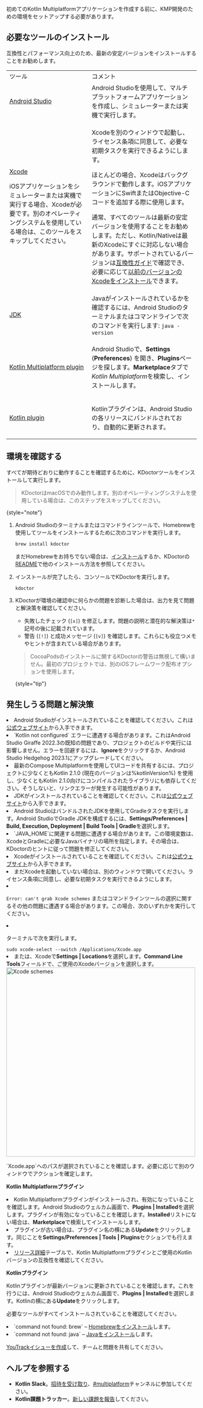 [//]: # (title: 環境をセットアップする)

初めてのKotlin Multiplatformアプリケーションを作成する前に、KMP開発のための環境をセットアップする必要があります。

## 必要なツールのインストール

互換性とパフォーマンス向上のため、最新の安定バージョンをインストールすることをお勧めします。

<table>
   <tr>
      <td>ツール</td>
      <td>コメント</td>
   </tr>
    <tr>
        <td><a href="https://developer.android.com/studio">Android Studio</a></td>
        <td>Android Studioを使用して、マルチプラットフォームアプリケーションを作成し、シミュレーターまたは実機で実行します。</td>
    </tr>
    <tr>
        <td>
          <p><a href="https://apps.apple.com/us/app/xcode/id497799835">Xcode</a></p>
          <p>iOSアプリケーションをシミュレーターまたは実機で実行する場合、Xcodeが必要です。別のオペレーティングシステムを使用している場合は、このツールをスキップしてください。</p>
        </td>
        <td>
          <p>Xcodeを別のウィンドウで起動し、ライセンス条項に同意して、必要な初期タスクを実行できるようにします。</p>
          <p>ほとんどの場合、Xcodeはバックグラウンドで動作します。iOSアプリケーションにSwiftまたはObjective-Cコードを追加する際に使用します。</p>
            <note>
              <p>
                通常、すべてのツールは最新の安定バージョンを使用することをお勧めします。ただし、Kotlin/Nativeは最新のXcodeにすぐに対応しない場合があります。サポートされているバージョンは<a href="multiplatform-compatibility-guide.md#version-compatibility">互換性ガイド</a>で確認でき、必要に応じて<a href="https://developer.apple.com/download/all/?q=Xcode">以前のバージョンのXcodeをインストール</a>できます。
              </p>
            </note>   
      </td>
   </tr>
   <tr>
        <td><a href="https://www.oracle.com/java/technologies/javase-downloads.html">JDK</a></td>
        <td>Javaがインストールされているかを確認するには、Android Studioのターミナルまたはコマンドラインで次のコマンドを実行します: <code style="block"
            lang="bash">java -version</code></td>
   </tr>
   <tr>
        <td><a href="multiplatform-plugin-releases.md">Kotlin Multiplatform plugin</a></td>
        <td><p>Android Studioで、<strong>Settings</strong> (<strong>Preferences</strong>) を開き、<strong>Plugins</strong>ページを探します。<strong>Marketplace</strong>タブで<i>Kotlin Multiplatform</i>を検索し、インストールします。</p>
</td>
   </tr>
   <tr>
        <td><a href="https://kotlinlang.org/docs/releases.html#update-to-a-new-release">Kotlin plugin</a></td>
        <td>
            <p>Kotlinプラグインは、Android Studioの各リリースにバンドルされており、自動的に更新されます。</p>
        </td>
   </tr>
</table>

## 環境を確認する

すべてが期待どおりに動作することを確認するために、KDoctorツールをインストールして実行します。

> KDoctorはmacOSでのみ動作します。別のオペレーティングシステムを使用している場合は、このステップをスキップしてください。
>
{style="note"}

1. Android Studioのターミナルまたはコマンドラインツールで、Homebrewを使用してツールをインストールするために次のコマンドを実行します。

    ```bash
    brew install kdoctor
    ```

   まだHomebrewをお持ちでない場合は、[インストール](https://brew.sh/)するか、KDoctorの[README](https://github.com/Kotlin/kdoctor#installation)で他のインストール方法を参照してください。
2. インストールが完了したら、コンソールでKDoctorを実行します。

    ```bash
    kdoctor
    ```

3. KDoctorが環境の確認中に何らかの問題を診断した場合は、出力を見て問題と解決策を確認してください。

   * 失敗したチェック (`[x]`) を修正します。問題の説明と潜在的な解決策は`*`記号の後に記載されています。
   * 警告 (`[!]`) と成功メッセージ (`[v]`) を確認します。これらにも役立つメモやヒントが含まれている場合があります。

   > CocoaPodsのインストールに関するKDoctorの警告は無視して構いません。最初のプロジェクトでは、別のiOSフレームワーク配布オプションを使用します。
   >
   {style="tip"}

## 発生しうる問題と解決策

<deflist collapsible="true">
   <def title="KotlinとAndroid Studio">
      <list>
         <li>Android Studioがインストールされていることを確認してください。これは<a href="https://developer.android.com/studio">公式ウェブサイト</a>から入手できます。</li>
         <li>`Kotlin not configured` エラーに遭遇する場合があります。これはAndroid Studio Giraffe 2022.3の既知の問題であり、プロジェクトのビルドや実行には影響しません。エラーを回避するには、<strong>Ignore</strong>をクリックするか、Android Studio Hedgehog 2023.1にアップグレードしてください。</li>
         <li>最新のCompose Multiplatformを使用してUIコードを共有するには、プロジェクトに少なくともKotlin 2.1.0 (現在のバージョンは%kotlinVersion%) を使用し、少なくともKotlin 2.1.0向けにコンパイルされたライブラリにも依存してください。そうしないと、リンクエラーが発生する可能性があります。</li>
      </list>
   </def>
   <def title="JavaとJDK">
         <list>
           <li>JDKがインストールされていることを確認してください。これは<a href="https://www.oracle.com/java/technologies/javase-downloads.html">公式ウェブサイト</a>から入手できます。</li>
           <li>Android StudioはバンドルされたJDKを使用してGradleタスクを実行します。Android StudioでGradle JDKを構成するには、<strong>Settings/Preferences | Build, Execution, Deployment | Build Tools | Gradle</strong>を選択します。</li>
           <li>`JAVA_HOME`に関連する問題に遭遇する場合があります。この環境変数は、XcodeとGradleに必要なJavaバイナリの場所を指定します。その場合は、KDoctorのヒントに従って問題を修正してください。</li>
         </list>
   </def>
   <def title="Xcode">
      <list>
         <li>Xcodeがインストールされていることを確認してください。これは<a href="https://developer.apple.com/xcode/">公式ウェブサイト</a>から入手できます。</li>
         <li>まだXcodeを起動していない場合は、別のウィンドウで開いてください。ライセンス条項に同意し、必要な初期タスクを実行できるようにします。</li>
         <li><p><code>Error: can't grab Xcode schemes</code> またはコマンドラインツールの選択に関するその他の問題に遭遇する場合があります。この場合、次のいずれかを実行してください。</p>
             <list>
               <li><p>ターミナルで次を実行します。</p>
                   <code style="block"
                         lang="bash">sudo xcode-select --switch /Applications/Xcode.app</code>
               </li>
               <li>または、Xcodeで<strong>Settings | Locations</strong>を選択します。<strong>Command Line Tools</strong>フィールドで、ご使用のXcodeバージョンを選択します。
                   <img src="xcode-schemes.png" alt="Xcode schemes" width="500"/>
                   <p>`Xcode.app`へのパスが選択されていることを確認します。必要に応じて別のウィンドウでアクションを確定します。</p>
               </li>
             </list>
         </li>
      </list>
   </def>
   <def title="Kotlinプラグイン">
         <snippet>
            <p><strong>Kotlin Multiplatformプラグイン</strong></p>
               <list>
                  <li>Kotlin Multiplatformプラグインがインストールされ、有効になっていることを確認します。Android Studioのウェルカム画面で、<strong>Plugins | Installed</strong>を選択します。プラグインが有効になっていることを確認します。<strong>Installed</strong>リストにない場合は、<strong>Marketplace</strong>で検索してインストールします。</li>
                  <li>プラグインが古い場合は、プラグイン名の横にある<strong>Update</strong>をクリックします。同じことを<strong>Settings/Preferences | Tools | Plugins</strong>セクションでも行えます。</li>
                  <li><a href="multiplatform-plugin-releases.md#release-details">リリース詳細</a>テーブルで、Kotlin Multiplatformプラグインとご使用のKotlinバージョンの互換性を確認してください。</li>
               </list>
         </snippet>
         <snippet>
            <p><strong>Kotlinプラグイン</strong></p>
            <p>Kotlinプラグインが最新バージョンに更新されていることを確認します。これを行うには、Android Studioのウェルカム画面で、<strong>Plugins | Installed</strong>を選択します。Kotlinの横にある<strong>Update</strong>をクリックします。</p>
         </snippet>
   </def>
   <def title="コマンドライン">
            <p>必要なツールがすべてインストールされていることを確認してください。</p>
            <list>
              <li>`command not found: brew` – <a href="https://brew.sh/">Homebrewをインストール</a>します。</li>
              <li>`command not found: java` – <a href="https://www.oracle.com/java/technologies/javase-downloads.html">Javaをインストール</a>します。</li>
           </list>
    </def>
   <def title="まだ問題がありますか？">
            <p><a href="https://kotl.in/issue">YouTrackイシューを作成</a>して、チームと問題を共有してください。</p>
   </def>
</deflist>

## ヘルプを参照する

*   **Kotlin Slack**。<a href="https://surveys.jetbrains.com/s3/kotlin-slack-sign-up">招待を受け取り</a>、[#multiplatform](https://kotlinlang.slack.com/archives/C3PQML5NU)チャンネルに参加してください。
*   **Kotlin課題トラッカー**。<a href="https://youtrack.jetbrains.com/newIssue?project=KT">新しい課題を報告</a>してください。